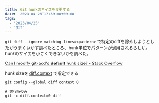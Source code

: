 ```yaml
---
title: Git hunkのサイズを変更する
date: '2023-04-25T17:39:00+09:00'
tags:
  - '2023/04/25'
  - 'git'
---
```


`git diff --ignore-matching-lines=<pattern>` で特定のdiffを除外しようとしたがうまくいかず調べたところ、hunk単位でパターンが適用されるらしい。
hunkのサイズを小さくできないかを調べた。

[Can I modify git-add's **default** hunk size? - Stack Overflow](https://stackoverflow.com/questions/33891010/can-i-modify-git-adds-default-hunk-size)

hunk sizeを [diff.context](https://git-scm.com/docs/diff-config#diff-config-diffcontext) で指定できる

```
git config --global diff.context 0

# 実行時のみ
git -c diff.context=0 diff
```
